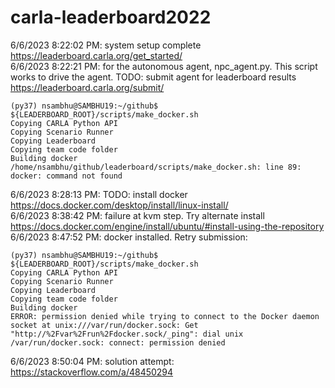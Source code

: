 # carla-leaderboard2022
6/6/2023 8:22:02 PM: system setup complete https://leaderboard.carla.org/get_started/  
6/6/2023 8:22:21 PM: for the autonomous agent, npc_agent.py. This script works to drive the agent. TODO: submit agent for leaderboard results https://leaderboard.carla.org/submit/  
```
(py37) nsambhu@SAMBHU19:~/github$ ${LEADERBOARD_ROOT}/scripts/make_docker.sh 
Copying CARLA Python API
Copying Scenario Runner
Copying Leaderboard
Copying team code folder
Building docker
/home/nsambhu/github/leaderboard/scripts/make_docker.sh: line 89: docker: command not found
```
6/6/2023 8:28:13 PM: TODO: install docker https://docs.docker.com/desktop/install/linux-install/  
6/6/2023 8:38:42 PM: failure at kvm step. Try alternate install https://docs.docker.com/engine/install/ubuntu/#install-using-the-repository  
6/6/2023 8:47:52 PM: docker installed. Retry submission: 
```
(py37) nsambhu@SAMBHU19:~/github$ ${LEADERBOARD_ROOT}/scripts/make_docker.sh
Copying CARLA Python API
Copying Scenario Runner
Copying Leaderboard
Copying team code folder
Building docker
ERROR: permission denied while trying to connect to the Docker daemon socket at unix:///var/run/docker.sock: Get "http://%2Fvar%2Frun%2Fdocker.sock/_ping": dial unix /var/run/docker.sock: connect: permission denied
```
6/6/2023 8:50:04 PM: solution attempt: https://stackoverflow.com/a/48450294  
